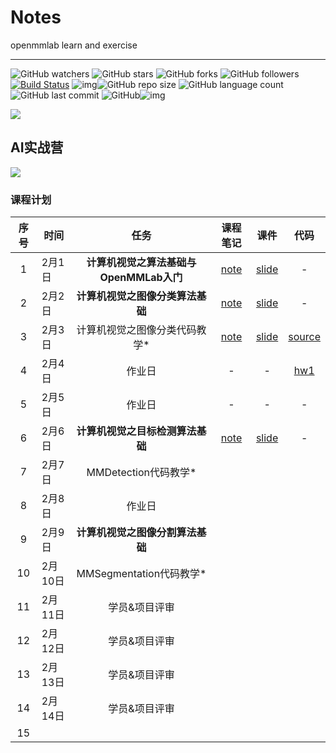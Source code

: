 # Notes
openmmlab learn and exercise

---

![GitHub watchers](https://img.shields.io/github/watchers/isLinXu/OpenMMLab-Learn-Exercise.svg) ![GitHub stars](https://img.shields.io/github/stars/isLinXu/OpenMMLab-Learn-Exercise.svg) ![GitHub forks](https://img.shields.io/github/forks/isLinXu/OpenMMLab-Learn-Exercise.svg) ![GitHub followers](https://img.shields.io/github/followers/isLinXu.svg?style=social)
 [![Build Status](https://img.shields.io/endpoint.svg?url=https%3A%2F%2Factions-badge.atrox.dev%2Fatrox%2Fsync-dotenv%2Fbadge&style=flat)](https://github.com/isLinXu/Yolov8_Efficient)  ![img](https://badgen.net/badge/icon/learning?icon=deepscan&label)![GitHub repo size](https://img.shields.io/github/repo-size/isLinXu/OpenMMLab-Learn-Exercise.svg?style=flat-square) ![GitHub language count](https://img.shields.io/github/languages/count/isLinXu/OpenMMLab-Learn-Exercise)  ![GitHub last commit](https://img.shields.io/github/last-commit/isLinXu/OpenMMLab-Learn-Exercise) ![GitHub](https://img.shields.io/github/license/isLinXu/OpenMMLab-Learn-Exercise.svg?style=flat-square)![img](https://hits.dwyl.com/isLinXu/OpenMMLab-Learn-Exercise.svg)

![](https://img2023.cnblogs.com/blog/1571518/202302/1571518-20230202115351337-523975146.jpg)

## AI实战营

![](https://img2023.cnblogs.com/blog/1571518/202302/1571518-20230203174116047-204135633.png)

### 课程计划

| 序号 | 时间    |                  任务                   |                  课程笔记                   |                             课件                             |                     代码                     |
| :--: | ------- | :-------------------------------------: | :-----------------------------------------: | :----------------------------------------------------------: | :------------------------------------------: |
|  1   | 2月1日  | **计算机视觉之算法基础与OpenMMLab入门** |  [note](./notes/01-AI实战营-第一课笔记.md)  |  [slide](./slides/01计算机视觉算法基础与OpenMMLab介绍.pdf)   |                      -                       |
|  2   | 2月2日  |    **计算机视觉之图像分类算法基础**     |  [note](./notes/02-AI实战营-第二课笔记.md)  |      [slide](./slides/02图像分类与MMClassification.pdf)      |                      -                       |
|  3   | 2月3日  |      计算机视觉之图像分类代码教学*      |  [note](./notes/03-AI实战营-第三课笔记.md)  | [slide](./slides/北京超算30区使用MMClassification训练花卉图片分类模型.pdf) | [source](./jupyter/MMCls_flower_train.ipynb) |
|  4   | 2月4日  |                 作业日                  |                      -                      |                              -                               |           [hw1](./homework/mmcls)            |
|  5   | 2月5日  |                 作业日                  |                      -                      |                              -                               |                      -                       |
|  6   | 2月6日  |    **计算机视觉之目标检测算法基础**     | [note]((./notes/04-AI实战营-第四课笔记.md)) |        [slide](./slides/03目标检测与MMDetection.pdf)         |                      -                       |
|  7   | 2月7日  |          MMDetection代码教学*           |                                             |                                                              |                                              |
|  8   | 2月8日  |                 作业日                  |                                             |                                                              |                                              |
|  9   | 2月9日  |    **计算机视觉之图像分割算法基础**     |                                             |                                                              |                                              |
|  10  | 2月10日 |         MMSegmentation代码教学*         |                                             |                                                              |                                              |
|  11  | 2月11日 |              学员&项目评审              |                                             |                                                              |                                              |
|  12  | 2月12日 |              学员&项目评审              |                                             |                                                              |                                              |
|  13  | 2月13日 |              学员&项目评审              |                                             |                                                              |                                              |
|  14  | 2月14日 |              学员&项目评审              |                                             |                                                              |                                              |
|  15  |         |                                         |                                             |                                                              |                                              |
